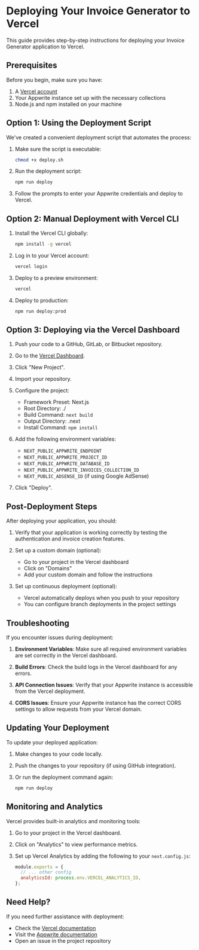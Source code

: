 # Deploying Your Invoice Generator to Vercel

This guide provides step-by-step instructions for deploying your Invoice Generator application to Vercel.

## Prerequisites

Before you begin, make sure you have:

1. A [Vercel account](https://vercel.com/signup)
2. Your Appwrite instance set up with the necessary collections
3. Node.js and npm installed on your machine

## Option 1: Using the Deployment Script

We've created a convenient deployment script that automates the process:

1. Make sure the script is executable:
   ```bash
   chmod +x deploy.sh
   ```

2. Run the deployment script:
   ```bash
   npm run deploy
   ```

3. Follow the prompts to enter your Appwrite credentials and deploy to Vercel.

## Option 2: Manual Deployment with Vercel CLI

1. Install the Vercel CLI globally:
   ```bash
   npm install -g vercel
   ```

2. Log in to your Vercel account:
   ```bash
   vercel login
   ```

3. Deploy to a preview environment:
   ```bash
   vercel
   ```

4. Deploy to production:
   ```bash
   npm run deploy:prod
   ```

## Option 3: Deploying via the Vercel Dashboard

1. Push your code to a GitHub, GitLab, or Bitbucket repository.

2. Go to the [Vercel Dashboard](https://vercel.com/dashboard).

3. Click "New Project".

4. Import your repository.

5. Configure the project:
   - Framework Preset: Next.js
   - Root Directory: ./
   - Build Command: `next build`
   - Output Directory: .next
   - Install Command: `npm install`

6. Add the following environment variables:
   - `NEXT_PUBLIC_APPWRITE_ENDPOINT`
   - `NEXT_PUBLIC_APPWRITE_PROJECT_ID`
   - `NEXT_PUBLIC_APPWRITE_DATABASE_ID`
   - `NEXT_PUBLIC_APPWRITE_INVOICES_COLLECTION_ID`
   - `NEXT_PUBLIC_ADSENSE_ID` (if using Google AdSense)

7. Click "Deploy".

## Post-Deployment Steps

After deploying your application, you should:

1. Verify that your application is working correctly by testing the authentication and invoice creation features.

2. Set up a custom domain (optional):
   - Go to your project in the Vercel dashboard
   - Click on "Domains"
   - Add your custom domain and follow the instructions

3. Set up continuous deployment (optional):
   - Vercel automatically deploys when you push to your repository
   - You can configure branch deployments in the project settings

## Troubleshooting

If you encounter issues during deployment:

1. **Environment Variables**: Make sure all required environment variables are set correctly in the Vercel dashboard.

2. **Build Errors**: Check the build logs in the Vercel dashboard for any errors.

3. **API Connection Issues**: Verify that your Appwrite instance is accessible from the Vercel deployment.

4. **CORS Issues**: Ensure your Appwrite instance has the correct CORS settings to allow requests from your Vercel domain.

## Updating Your Deployment

To update your deployed application:

1. Make changes to your code locally.

2. Push the changes to your repository (if using GitHub integration).

3. Or run the deployment command again:
   ```bash
   npm run deploy
   ```

## Monitoring and Analytics

Vercel provides built-in analytics and monitoring tools:

1. Go to your project in the Vercel dashboard.

2. Click on "Analytics" to view performance metrics.

3. Set up Vercel Analytics by adding the following to your `next.config.js`:
   ```js
   module.exports = {
     // ... other config
     analyticsId: process.env.VERCEL_ANALYTICS_ID,
   };
   ```

## Need Help?

If you need further assistance with deployment:

- Check the [Vercel documentation](https://vercel.com/docs)
- Visit the [Appwrite documentation](https://appwrite.io/docs)
- Open an issue in the project repository 